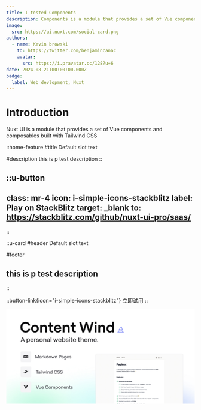 ```yaml
---
title: I tested Components
description: Components is a module that provides a set of Vue components and composables built with Tailwind CSS and Headless UI
image:
  src: https://ui.nuxt.com/social-card.png
authors:
  - name: Kevin browski
    to: https://twitter.com/benjamincanac
    avatar:
      src: https://i.pravatar.cc/128?u=6
date: 2024-08-21T00:00:00.000Z
badge:
  label: Web devlopment, Nuxt
---
```


# Introduction

Nuxt UI is a module that provides a set of Vue components and composables built with Tailwind CSS

::home-feature
#title
Default slot text

#description
this is p test description
::

::u-button
---
class: mr-4
icon: i-simple-icons-stackblitz
label: Play on StackBlitz
target: _blank
to: https://stackblitz.com/github/nuxt-ui-pro/saas/
---
::

::u-card
#header
Default slot text

#footer
## this is p test description
::

::button-link{icon="i-simple-icons-stackblitz"}
立即试用
::

![cover.jpg](/cover.jpg)
